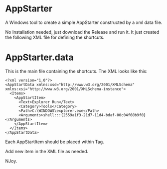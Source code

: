 # AppStarter

A Windows tool to create a simple AppStarter constructed by a xml data file.

No Installation needed, just download the Release and run it.
It just created the following XML file for defining the shortcuts.

# AppStarter.data

This is the main file containing the shortcuts.
The XML looks like this:

    <?xml version="1.0"?>
    <AppStartData xmlns:xsd="http://www.w3.org/2001/XMLSchema" xmlns:xsi="http://www.w3.org/2001/XMLSchema-instance">
      <Items>
        <AppStartItem>
          <Text>Explorer Run</Text>
          <Category>Tools</Category>
          <Path>C:\WINDOWS\explorer.exe</Path>
          <Arguments>shell:::{2559a1f3-21d7-11d4-bdaf-00c04f60b9f0}</Arguments>
        </AppStartItem>
      </Items>
    </AppStartData>

Each AppStartItem should be placed within <Items> Tag.

Add new item in the XML file as needed.

NJoy.
